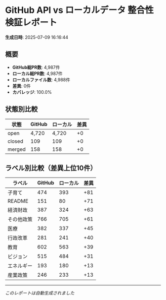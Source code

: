 # GitHub API vs ローカルデータ 整合性検証レポート

**生成日時**: 2025-07-09 16:16:44

## 概要

- **GitHub総PR数**: 4,987件
- **ローカル総PR数**: 4,987件
- **ローカルファイル数**: 4,988件
- **差異**: 0件
- **カバレッジ**: 100.0%

## 状態別比較

| 状態 | GitHub | ローカル | 差異 |
|------|--------|----------|------|
| open | 4,720 | 4,720 | +0 |
| closed | 109 | 109 | +0 |
| merged | 158 | 158 | +0 |

## ラベル別比較（差異上位10件）

| ラベル | GitHub | ローカル | 差異 |
|--------|--------|----------|------|
| 子育て | 474 | 393 | +81 |
| README | 151 | 80 | +71 |
| 経済財政 | 387 | 324 | +63 |
| その他政策 | 766 | 705 | +61 |
| 医療 | 382 | 337 | +45 |
| 行政改革 | 281 | 241 | +40 |
| 教育 | 602 | 563 | +39 |
| ビジョン | 515 | 484 | +31 |
| エネルギー | 193 | 180 | +13 |
| 産業政策 | 246 | 233 | +13 |

---
*このレポートは自動生成されました*